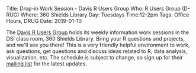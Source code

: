Title: Drop-in Work Session - Davis R Users Group
Who: R Users Group (D-RUG)
Where: 360 Shields Library
Day: Tuesdays
Time:12-2pm
Tags: Office Hours, DRUG
Date: 2019-01-10

The [Davis R Users Group](https://d-rug.github.io/) holds its weekly
information work sessions in the DSI class room, 360 Shields Library. Bring
your R questions and projects, and we'll see you there! This is a very friendly
helpful environment to work, ask questions, get questions and discuss ideas
related to R, data analysis, visualization, etc. The schedule is subject to change, so sign up for their [mailing list](https://d-rug.github.io/) for the latest updates.

